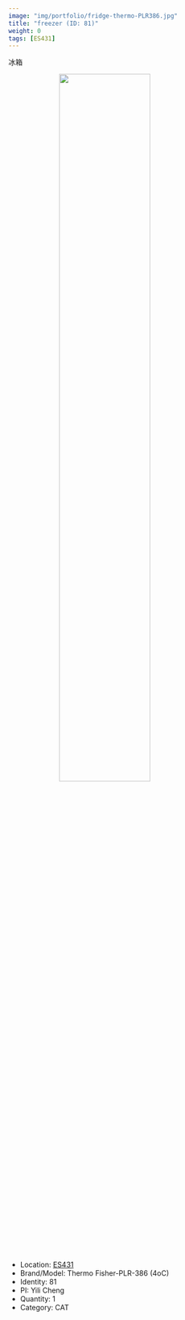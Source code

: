 ```yaml
---
image: "img/portfolio/fridge-thermo-PLR386.jpg"
title: "freezer (ID: 81)"
weight: 0
tags: [ES431]
---
```


冰箱

<!--more-->

<img src="../../img/portfolio/fridge-thermo-PLR386.jpg" width="60%" style="display: block; margin: auto;">

- Location: [ES431](../../tags/es431)
- Brand/Model: Thermo Fisher-PLR-386 (4oC)
- Identity: 81
- PI: Yili Cheng
- Quantity: 1
- Category: CAT






